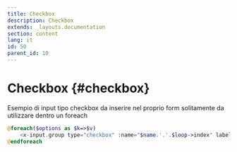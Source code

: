 ```yaml
---
title: Checkbox
description: Checkbox
extends: _layouts.documentation
section: content
lang: it
id: 50
parent_id: 10
---
```


# Checkbox {#checkbox}

Esempio di input tipo checkbox da inserire nel proprio form
solitamente da utilizzare dentro un foreach 

```php
@foreach($options as $k=>$v)
    <x-input.group type="checkbox" :name="$name.'.'.$loop->index" label="{{ $v }}" value="{{ $k }}" checked />
@endforeach
```

